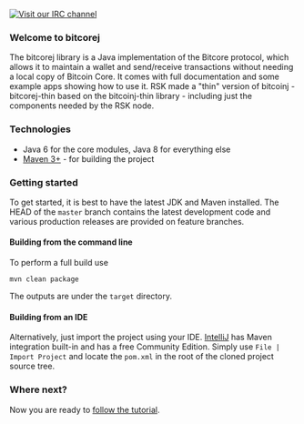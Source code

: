 [![Visit our IRC channel](https://kiwiirc.com/buttons/irc.freenode.net/bitcoinj.png)](https://kiwiirc.com/client/irc.freenode.net/bitcoinj)

### Welcome to bitcorej

The bitcorej library is a Java implementation of the Bitcore protocol, which allows it to maintain a wallet and send/receive transactions without needing a local copy of Bitcoin Core. It comes with full documentation and some example apps showing how to use it.
RSK made a "thin" version of bitcoinj - bitcorej-thin based on the bitcoinj-thin library - including just the components needed by the RSK node.

### Technologies

* Java 6 for the core modules, Java 8 for everything else
* [Maven 3+](http://maven.apache.org) - for building the project

### Getting started

To get started, it is best to have the latest JDK and Maven installed. The HEAD of the `master` branch contains the latest development code and various production releases are provided on feature branches.

#### Building from the command line

To perform a full build use
```
mvn clean package
```

The outputs are under the `target` directory.

#### Building from an IDE

Alternatively, just import the project using your IDE. [IntelliJ](http://www.jetbrains.com/idea/download/) has Maven integration built-in and has a free Community Edition. Simply use `File | Import Project` and locate the `pom.xml` in the root of the cloned project source tree.

### Where next?

Now you are ready to [follow the tutorial](https://bitcoinj.github.io/getting-started).
